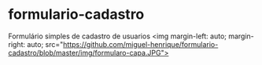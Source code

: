 # formulario-cadastro
Formulário simples de cadastro de usuarios
<img margin-left: auto; margin-right: auto; src="https://github.com/miguel-henrique/formulario-cadastro/blob/master/img/formularo-capa.JPG">
